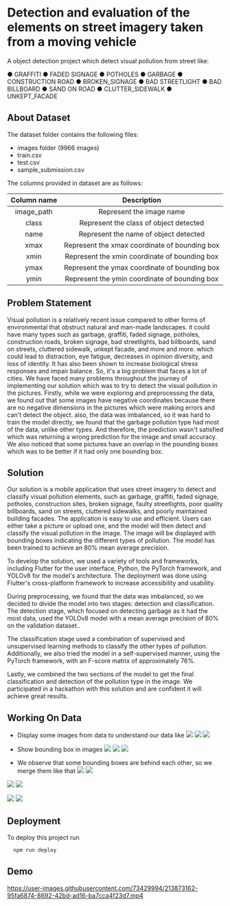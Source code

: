 
# Detection and evaluation of the elements on street imagery taken from a moving vehicle
A object detection project which detect visual pollution from street like:

● GRAFFITI
● FADED SIGNAGE
● POTHOLES
● GARBAGE
● CONSTRUCTION ROAD
● BROKEN_SIGNAGE
● BAD STREETLIGHT
● BAD BILLBOARD
● SAND ON ROAD
● CLUTTER_SIDEWALK
● UNKEPT_FACADE


##  About Dataset
The dataset folder contains the following files:
- images folder (9966 images)
- train.csv
- test.csv
- sample_submission.csv

The columns provided in dataset are as follows:

| Column name  | Description  |
| :------------: | :------------: |
| image_path  | Represent the image name  |
| class  | Represent the class of object detected  |
| name  | Represent the name of object detected  |
| xmax  | Represent the xmax coordinate of bounding box  |
| xmin  | Represent the xmin coordinate of bounding box  |
| ymax  | Represent the ymax coordinate of bounding box  |
| ymin  | Represent the ymin coordinate of bounding box  |


## Problem Statement

Visual pollution is a relatively recent issue compared to other forms of environmental that obstruct natural and man-made landscapes. 
it could have many types such as garbage, graffiti, faded signage, potholes, construction roads, broken signage, bad streetlights, bad billboards, sand on streets, 
cluttered sidewalk, unkept facade, and more and more. which could lead to distraction,
 eye fatigue, decreases in opinion diversity, and loss of identity. It has also been shown 
 to increase biological stress responses and impair balance. So, it's a big problem that faces a lot of cities.
We have faced many problems throughout the journey of implementing our solution which was to try to detect the visual pollution in the pictures. Firstly, while we were exploring and preprocessing the data, we found out that some images have negative coordinates because there are no negative dimensions in the pictures which were making errors and can't detect the object. also, the data was imbalanced, so it was hard to train the model directly, we found that the garbage pollution type had most of the data, unlike other types. And therefore, the prediction wasn't satisfied which was returning a wrong prediction for the image and small accuracy. We also noticed that some pictures have an overlap in the pounding boxes which was to be better if it had only one bounding box.

## Solution

Our solution is a mobile application that uses street imagery to detect and classify visual 
pollution elements, such as garbage, graffiti, faded signage, potholes, construction sites, 
broken signage, faulty streetlights, poor quality billboards, sand on streets, cluttered sidewalks, and poorly maintained building facades. 
The application is easy to use and efficient. Users can either take a picture or upload one, and the model will then detect and classify the visual pollution 
in the image. The image will be displayed with bounding boxes indicating the different types of pollution. The model has 
been trained to achieve an 80% mean average precision.

To develop the solution, we used a variety of tools and frameworks, including Flutter for the user interface, Python, the PyTorch framework, and YOLOv8 for the model's architecture. The deployment was done using Flutter's cross-platform framework to increase accessibility and usability.

During preprocessing, we found that the data was imbalanced, so we decided to divide the model into two stages: detection and classification. The detection stage, which focused on detecting garbage as it had the most data, used the YOLOv8 model with a mean average precision of 80% on the validation dataset..

The classification stage used a combination of supervised and unsupervised learning methods to classify the other types of pollution. Additionally, we also tried the model in a self-supervised manner, using the PyTorch framework, with an F-score matrix of approximately 76%.

Lastly, we combined the two sections of the model to get the final classification and detection of the pollution type in the image. We participated in a hackathon with this solution and are confident it will achieve great results.

##  Working On Data
 - Display some images from data to understand our data like
 ![](https://github.com/HabibaShera/Smartathon/blob/main/imgs/samples/0081af04e33fda23cb1d2da07b994200.jpg)
 ![](https://github.com/HabibaShera/Smartathon/blob/main/imgs/samples/0a2395009a83ce904b3e707a98d78334.jpg)
 ![](https://github.com/HabibaShera/Smartathon/blob/main/imgs/samples/0a281913e0b0d36b1484348ec6014544.jpg)

 - Show bounding box in images
 ![](https://github.com/HabibaShera/Smartathon/blob/main/imgs/bbox/clutter%20sidewalk.png)
 ![](https://github.com/HabibaShera/Smartathon/blob/main/imgs/bbox/potholes.png)
 ![](https://github.com/HabibaShera/Smartathon/blob/main/imgs/bbox/bad%20billboard.png)

- We observe that some bounding boxes are behind each other, so we merge them like that
![](https://github.com/HabibaShera/Smartathon/blob/main/imgs/merge-bbox/b1.jpeg)
![](https://github.com/HabibaShera/Smartathon/blob/main/imgs/merge-bbox/f1.jpeg)

![](https://github.com/HabibaShera/Smartathon/blob/main/imgs/merge-bbox/b2.jpeg)
![](https://github.com/HabibaShera/Smartathon/blob/main/imgs/merge-bbox/f2.jpeg)

![](https://github.com/HabibaShera/Smartathon/blob/main/imgs/merge-bbox/b3.jpeg)
![](https://github.com/HabibaShera/Smartathon/blob/main/imgs/merge-bbox/f3.jpeg)



## Deployment

To deploy this project run

```bash
  npm run deploy
```


## Demo

https://user-images.githubusercontent.com/73429994/213873162-95fa6874-8692-42bd-ad16-ba7cca4f23d7.mp4

